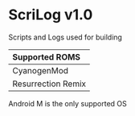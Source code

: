 # ScriLog v1.0
Scripts and Logs used for building

| Supported ROMS
|:--------------------------
| CyanogenMod
| Resurrection Remix

Android M is the only supported OS
